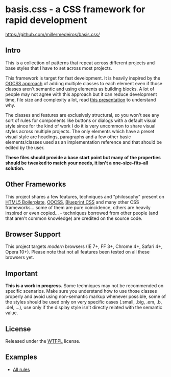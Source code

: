 # basis.css - a CSS framework for rapid development #

https://github.com/millermedeiros/basis.css/


## Intro

This is a collection of patterns that repeat across different projects and base 
styles that I have to set across most projects.

This framework is target for fast development. It is heavily inspired by
the [OOCSS approach](http://www.slideshare.net/stubbornella/the-cascade-grids-headings-and-selectors-from-an-oocss-perspective-ajax-experience-2009) of adding multiple classes to each element 
even if those classes aren't semantic and using elements as building blocks. 
A lot of people may not agree with this approach but it can reduce development time, 
file size and complexity a lot, read [this presentation](http://www.slideshare.net/stubbornella/our-best-practices-are-killing-us) to understand why.

The classes and features are exclusively structural, so you won't see any sort of 
rules for components like buttons or dialogs with a default visual style since for 
the kind of work I do it is very uncommon to share visual styles across multiple 
projects. The only elements which have a preset visual style are headings, paragraphs 
and a few other basic elements/classes used as an implementation reference and that 
should be edited by the user.

**These files should provide a base start point but many of the properties should be
tweaked to match your needs, it isn't a one-size-fits-all solution.**


## Other Frameworks

This project shares a few features, techniques and "philosophy" present on 
[HTML5 Boilerplate](http://html5boilerplate.com/), [OOCSS](http://oocss.org/), 
[Blueprint CSS](http://www.blueprintcss.org/) and many other CSS frameworks... some of 
them are pure coincidence, others are heavily inspired or even copied... - techniques
borrowed from other people (and that aren't common knowledge) are credited on the
source code.


## Browser Support

This project targets *modern* browsers (IE 7+, FF 3+, Chrome 4+, Safari 4+, Opera 10+). 
Please note that not all features been tested on all these browsers yet.


## Important

**This is a work in progress.** Some techniques may not be recommended on specific 
scenarios. Make sure you understand how to use those classes properly and avoid using
non-semantic markup whenever possible, some of the styles should be used only on very 
specific cases (.small, .big, .em, .b, .del, ...), use only if the display style isn't 
directly related with the semantic value. 


## License

Released under the [WTFPL](http://sam.zoy.org/wtfpl/) license.


## Examples

 - [All rules](http://millermedeiros.github.com/basis.css/tests/all.html)
